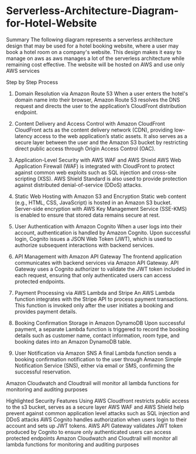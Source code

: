 # Serverless-Architecture-Diagram-for-Hotel-Website

Summary
The following diagram represents a serverless architecture design that may be used for a hotel booking website, where a user may book a hotel room on a company's website. This design makes it easy to manage on aws as aws manages a lot of the serverless architecture while remaining cost effective. The website will be hosted on AWS and use only AWS services

Step by Step Process
1. Domain Resolution via Amazon Route 53
When a user enters the hotel's domain name into their browser, Amazon Route 53 resolves the DNS request and directs the user to the application’s CloudFront distribution endpoint.

2. Content Delivery and Access Control with Amazon CloudFront
CloudFront acts as the content delivery network (CDN), providing low-latency access to the web application’s static assets. It also serves as a secure layer between the user and the Amazon S3 bucket by restricting direct public access through Origin Access Control (OAC).

3. Application-Level Security with AWS WAF and AWS Shield
AWS Web Application Firewall (WAF) is integrated with CloudFront to protect against common web exploits such as SQL injection and cross-site scripting (XSS). AWS Shield 
Standard is also used to provide protection against distributed denial-of-service (DDoS) attacks.

4. Static Web Hosting with Amazon S3 and Encryption
Static web content (e.g., HTML, CSS, JavaScript) is hosted in an Amazon S3 bucket. Server-side encryption with AWS Key Management Service (SSE-KMS) is enabled to ensure that stored data remains secure at rest.

5. User Authentication with Amazon Cognito 
When a user logs into their account, authentication is handled by Amazon Cognito. Upon successful login, Cognito issues a JSON Web Token (JWT), which is used to authorize subsequent interactions with backend services.

6. API Management with Amazon API Gateway
The frontend application communicates with backend services via Amazon API Gateway. API Gateway uses a Cognito authorizer to validate the JWT token included in each request, ensuring that only authenticated users can access protected endpoints.

7. Payment Processing via AWS Lambda and Stripe
 An AWS Lambda function integrates with the Stripe API to process payment transactions. This function is invoked only after the user initiates a booking and provides payment details.

8. Booking Confirmation Storage in Amazon DynamoDB
Upon successful payment, a separate Lambda function is triggered to record the booking details such as customer name, contact information, room type, and booking dates into an Amazon DynamoDB table.

9. User Notification via Amazon SNS
A final Lambda function sends a booking confirmation notification to the user through Amazon Simple Notification Service (SNS), either via email or SMS, confirming the successful reservation.

Amazon Cloudwatch and Cloudtrail will monitor all lambda functions for monitoring and auditing purposes


Highlighted Security Features
Using AWS Cloudfront restricts public access to the s3 bucket, serves as a secure layer
AWS WAF and AWS Shield help prevent against common application level attacks such as SQL injection and DDoS attacks
AWS Cognito handles authorization when users login to their account and sets up JWT tokens.
AWS API Gateway validates JWT token produced by Cognito to ensure only authenticated users can access protected endpoints
Amazon Cloudwatch and Cloudtrail will monitor all lambda functions for monitoring and auditing purposes


